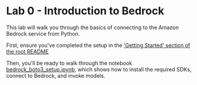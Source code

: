 # Lab 0 - Introduction to Bedrock

This lab will walk you through the basics of connecting to the Amazon Bedrock service from Python.

First, ensure you've completed the setup in the ['Getting Started' section of the root README](../README.md#Getting-started)

Then, you'll be ready to walk through the notebook [bedrock_boto3_setup.ipynb](bedrock_boto3_setup.ipynb), which shows how to install the required SDKs, connect to Bedrock, and invoke models.
